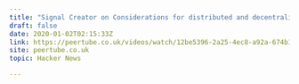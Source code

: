 ```yaml
---
title: "Signal Creator on Considerations for distributed and decentralized technologies"
draft: false
date: 2020-01-02T02:15:33Z
link: https://peertube.co.uk/videos/watch/12be5396-2a25-4ec8-a92a-674b1cb6b270?utm_medium=RSS&utm_source=hune
site: peertube.co.uk
topic: Hacker News  

---
```

